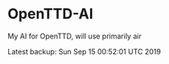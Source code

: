 # OpenTTD-AI
My AI for OpenTTD, will use primarily air

Latest backup: Sun Sep 15 00:52:01 UTC 2019
